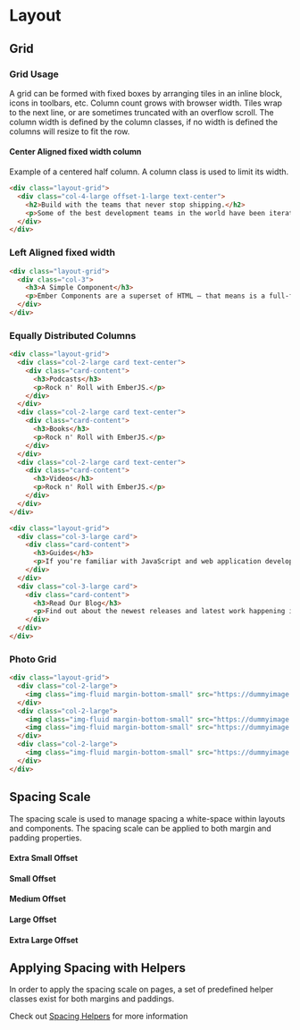 # Layout

## Grid

### Grid Usage
A grid can be formed with fixed boxes by arranging tiles in an inline block, icons in toolbars, etc. Column count grows with browser width. Tiles wrap to the next line, or are sometimes truncated with an overflow scroll. The column width is defined by the column classes, if no width is defined the columns will resize to fit the row.

#### Center Aligned fixed width column
Example of a centered half column. A column class is used to limit its width.

```html
<div class="layout-grid">
  <div class="col-4-large offset-1-large text-center">
    <h2>Build with the teams that never stop shipping.</h2>
    <p>Some of the best development teams in the world have been iterating on their products for years with Ember. With scalable UI architecture baked-in from the start, you’ll be working with the same patterns these organizations use every step of the way.</p>
  </div>
</div>
```

### Left Aligned fixed width

```html
<div class="layout-grid">
  <div class="col-3">
    <h3>A Simple Component</h3>
    <p>Ember Components are a superset of HTML – that means is a full-fledged Ember Component! To pass data into Components, use the @ symbol along with an argument name.</p>
  </div>
</div>
```


### Equally Distributed Columns

```html
<div class="layout-grid">
  <div class="col-2-large card text-center">
    <div class="card-content">
      <h3>Podcasts</h3>
      <p>Rock n' Roll with EmberJS.</p>
    </div>
  </div>
  <div class="col-2-large card text-center">
    <div class="card-content">
      <h3>Books</h3>
      <p>Rock n' Roll with EmberJS.</p>
    </div>
  </div>
  <div class="col-2-large card text-center">
    <div class="card-content">
      <h3>Videos</h3>
      <p>Rock n' Roll with EmberJS.</p>
    </div>
  </div>
</div>
```

```html
<div class="layout-grid">
  <div class="col-3-large card">
    <div class="card-content">
      <h3>Guides</h3>
      <p>If you're familiar with JavaScript and web application development, our Guides will teach you everything you need to know to get started building with Ember.</p>
    </div>
  </div>
  <div class="col-3-large card">
    <div class="card-content">
      <h3>Read Our Blog</h3>
      <p>Find out about the newest releases and latest work happening in the ecosystem by visiting the official Ember Blog.</p>
    </div>
  </div>
</div>
```

### Photo Grid

```html
<div class="layout-grid">
  <div class="col-2-large">
    <img class="img-fluid margin-bottom-small" src="https://dummyimage.com/400x500/000/fff">
  </div>
  <div class="col-2-large">
    <img class="img-fluid margin-bottom-small" src="https://dummyimage.com/500x300/000/fff">
    <img class="img-fluid margin-bottom-small" src="https://dummyimage.com/600x400/000/fff">
  </div>
  <div class="col-2-large">
    <img class="img-fluid margin-bottom-small" src="https://dummyimage.com/400x500/000/fff">
  </div>
</div>
```

## Spacing Scale
The spacing scale is used to manage spacing a white-space within layouts and components.
The spacing scale can be applied to both margin and padding properties.

<div class="layout-grid">
  <div class="card col-1">
    <div class="spacer-xsmall bg-orange">
    </div>
    <div class="card-content">
      <h4>Extra Small Offset</h4>
    </div>
  </div>
  <div class="card col-1">
    <div class="spacer-small bg-orange">
    </div>
    <div class="card-content">
      <h4>Small Offset</h4>
    </div>
  </div>
  <div class="card col-1">
    <div class="spacer-medium bg-orange">
    </div>
    <div class="card-content">
      <h4>Medium Offset</h4>
    </div>
  </div>
  <div class="card col-1">
    <div class="spacer-large bg-orange">
    </div>
    <div class="card-content">
      <h4>Large Offset</h4>
    </div>
  </div>
  <div class="card col-1">
    <div class="spacer-xlarge bg-orange">
    </div>
    <div class="card-content">
      <h4>Extra Large Offset</h4>
    </div>
  </div>
</div><!--row-->


## Applying Spacing with Helpers

In order to apply the spacing scale on pages, a set of predefined helper classes exist for both margins and paddings.

Check out [Spacing Helpers](/css/helpers#spacinghelpers) for more information
